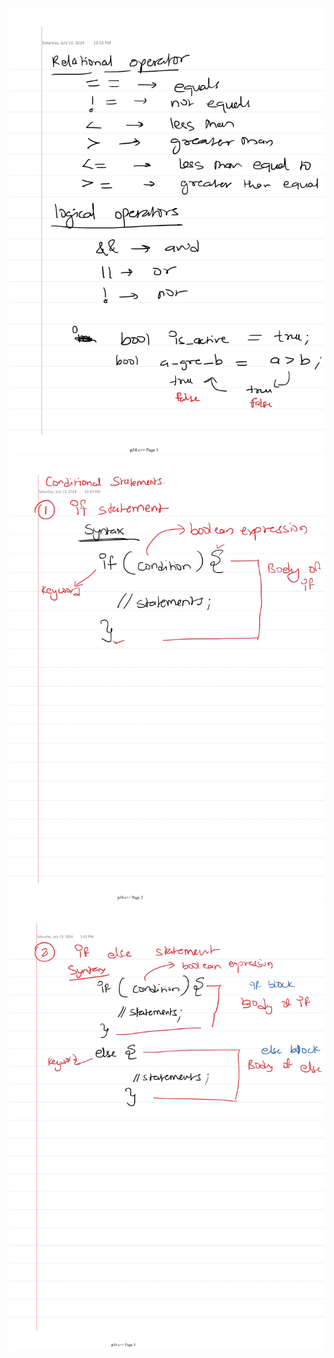 ![pic1](./condititonal-statement/pics1.jpg)
![pic2](./condititonal-statement/pics2.jpg)
![pic3](./condititonal-statement/pics3.jpg)